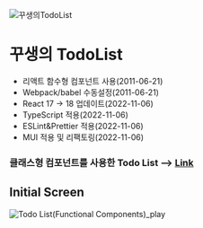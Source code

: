 ![꾸생의TodoList](https://user-images.githubusercontent.com/38034518/200177644-43505991-1dda-4030-aa5e-99002ace6813.png)

# 꾸생의 TodoList

* 리액트 함수형 컴포넌트 사용(2011-06-21)
* Webpack/babel 수동설정(2011-06-21)
* React 17 -> 18 업데이트(2022-11-06)
* TypeScript 적용(2022-11-06)
* ESLint&Prettier 적용(2022-11-06)
* MUI 적용 및 리팩토링(2022-11-06)


### 클래스형 컴포넌트를 사용한 Todo List --> [Link](https://github.com/junheeleeme/React_todoApp)

## Initial Screen


![Todo List(Functional Components)_play](https://user-images.githubusercontent.com/38034518/147850076-2a1d7dd6-5538-4ad3-a97b-4e4c8b627a74.gif)


